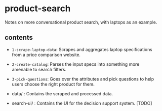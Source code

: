 # product-search
Notes on more conversational product search, with laptops as an example. 

## contents
- `1-scrape-laptop-data`: Scrapes and aggregates laptop specifications from a price comparison website. 
- `2-create-catalog`: Parses the input specs into something more amenable to search filters. 
- `3-pick-questions`: Goes over the attributes and pick questions to help users choose the right product for them. 

- data/ : Contains the scraped and processed data.
- search-ui/ : Contains the UI for the decision support system. [TODO]